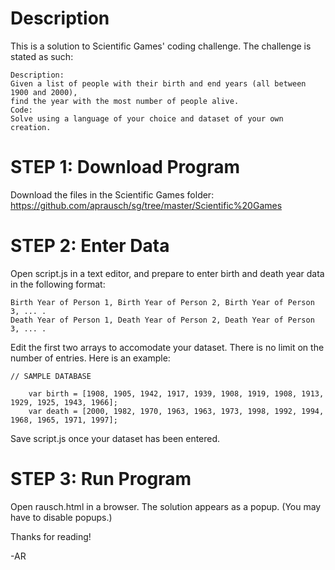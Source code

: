 # Description

This is a solution to Scientific Games' coding challenge. 
The challenge is stated as such:

    Description:
    Given a list of people with their birth and end years (all between 1900 and 2000),
    find the year with the most number of people alive.
    Code:
    Solve using a language of your choice and dataset of your own creation.


# STEP 1: Download Program
Download the files in the Scientific Games folder: https://github.com/aprausch/sg/tree/master/Scientific%20Games

# STEP 2: Enter Data
Open script.js in a text editor, and prepare to enter birth and death year data in the following format:

    Birth Year of Person 1, Birth Year of Person 2, Birth Year of Person 3, ... . 
    Death Year of Person 1, Death Year of Person 2, Death Year of Person 3, ... . 

   Edit the first two arrays to accomodate your dataset.
   There is no limit on the number of entries. Here is an example:

    // SAMPLE DATABASE
  
        var birth = [1908, 1905, 1942, 1917, 1939, 1908, 1919, 1908, 1913, 1929, 1925, 1943, 1966];
        var death = [2000, 1982, 1970, 1963, 1963, 1973, 1998, 1992, 1994, 1968, 1965, 1971, 1997];
  
   Save script.js once your dataset has been entered.  

# STEP 3: Run Program
Open rausch.html in a browser. The solution appears as a popup. (You may have to disable popups.)

Thanks for reading!

-AR
